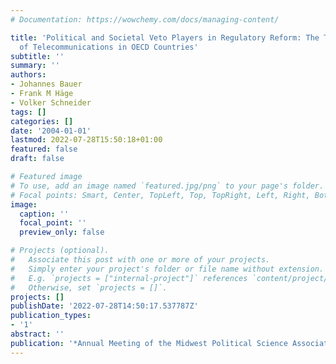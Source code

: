 ```yaml
---
# Documentation: https://wowchemy.com/docs/managing-content/

title: 'Political and Societal Veto Players in Regulatory Reform: The Transformation
  of Telecommunications in OECD Countries'
subtitle: ''
summary: ''
authors:
- Johannes Bauer
- Frank M Häge
- Volker Schneider
tags: []
categories: []
date: '2004-01-01'
lastmod: 2022-07-28T15:50:18+01:00
featured: false
draft: false

# Featured image
# To use, add an image named `featured.jpg/png` to your page's folder.
# Focal points: Smart, Center, TopLeft, Top, TopRight, Left, Right, BottomLeft, Bottom, BottomRight.
image:
  caption: ''
  focal_point: ''
  preview_only: false

# Projects (optional).
#   Associate this post with one or more of your projects.
#   Simply enter your project's folder or file name without extension.
#   E.g. `projects = ["internal-project"]` references `content/project/deep-learning/index.md`.
#   Otherwise, set `projects = []`.
projects: []
publishDate: '2022-07-28T14:50:17.537787Z'
publication_types:
- '1'
abstract: ''
publication: '*Annual Meeting of the Midwest Political Science Association*'
---
```

